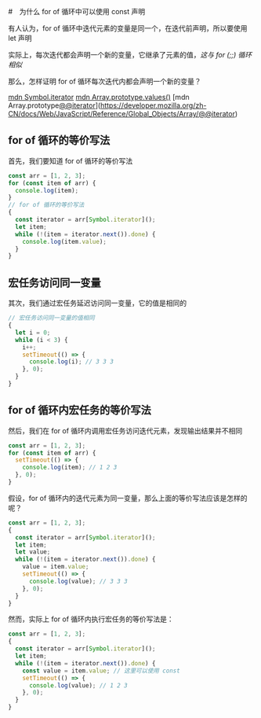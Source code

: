 #　为什么 for of 循环中可以使用 const 声明

有人认为，for of 循环中迭代元素的变量是同一个，在迭代前声明，所以要使用 let 声明

实际上，每次迭代都会声明一个新的变量，它继承了元素的值，_这与 for (;;) 循环相似_

那么，怎样证明 for of 循环每次迭代内都会声明一个新的变量？

[mdn Symbol.iterator](https://developer.mozilla.org/en-US/docs/Web/JavaScript/Reference/Global_Objects/Symbol/iterator)
[mdn Array.prototype.values()](https://developer.mozilla.org/zh-CN/docs/Web/JavaScript/Reference/Global_Objects/Array/values)
[mdn Array.prototype[@@iterator]()](https://developer.mozilla.org/zh-CN/docs/Web/JavaScript/Reference/Global_Objects/Array/@@iterator)

## for of 循环的等价写法

首先，我们要知道 for of 循环的等价写法

```javascript
const arr = [1, 2, 3];
for (const item of arr) {
  console.log(item);
}
// for of 循环的等价写法
{
  const iterator = arr[Symbol.iterator]();
  let item;
  while (!(item = iterator.next()).done) {
    console.log(item.value);
  }
}
```

## 宏任务访问同一变量

其次，我们通过宏任务延迟访问同一变量，它的值是相同的

```javascript
// 宏任务访问同一变量的值相同
{
  let i = 0;
  while (i < 3) {
    i++;
    setTimeout(() => {
      console.log(i); // 3 3 3
    }, 0);
  }
}
```

## for of 循环内宏任务的等价写法

然后，我们在 for of 循环内调用宏任务访问迭代元素，发现输出结果并不相同

```javascript
const arr = [1, 2, 3];
for (const item of arr) {
  setTimeout(() => {
    console.log(item); // 1 2 3
  }, 0);
}
```

假设，for of 循环内的迭代元素为同一变量，那么上面的等价写法应该是怎样的呢？

```javascript
const arr = [1, 2, 3];
{
  const iterator = arr[Symbol.iterator]();
  let item;
  let value;
  while (!(item = iterator.next()).done) {
    value = item.value;
    setTimeout(() => {
      console.log(value); // 3 3 3
    }, 0);
  }
}
```

然而，实际上 for of 循环内执行宏任务的等价写法是：

```javascript
const arr = [1, 2, 3];
{
  const iterator = arr[Symbol.iterator]();
  let item;
  while (!(item = iterator.next()).done) {
    const value = item.value; // 这里可以使用 const
    setTimeout(() => {
      console.log(value); // 1 2 3
    }, 0);
  }
}
```
